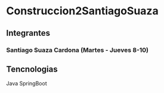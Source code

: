 # Construccion2SantiagoSuaza

## Integrantes
### Santiago Suaza Cardona (Martes - Jueves 8-10)

## Tencnologias
Java SpringBoot